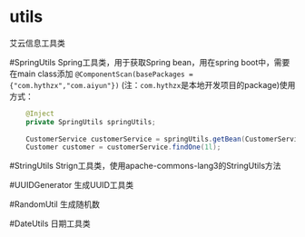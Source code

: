 # utils
艾云信息工具类


#SpringUtils
Spring工具类，用于获取Spring bean，用在spring boot中，需要在main class添加 
`@ComponentScan(basePackages = {"com.hythzx","com.aiyun"})` (注：`com.hythzx`是本地开发项目的package)使用方式：
``` Java
    @Inject
    private SpringUtils springUtils;
    
    CustomerService customerService = springUtils.getBean(CustomerService.class);
    Customer customer = customerService.findOne(1l);
```

#StringUtils
Strign工具类，使用apache-commons-lang3的StringUtils方法


#UUIDGenerator
生成UUID工具类

#RandomUtil
生成随机数


#DateUtils
日期工具类